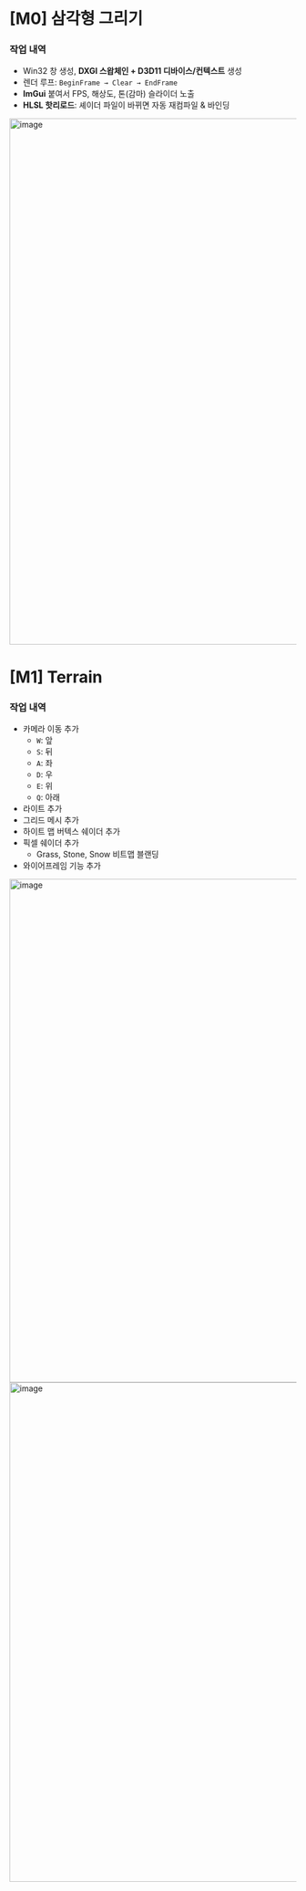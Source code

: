# [M0] 삼각형 그리기
### 작업 내역
- Win32 창 생성, **DXGI 스왑체인 + D3D11 디바이스/컨텍스트** 생성
- 렌더 루프: `BeginFrame → Clear → EndFrame`
- **ImGui** 붙여서 FPS, 해상도, 톤(감마) 슬라이더 노출
- **HLSL 핫리로드**: 셰이더 파일이 바뀌면 자동 재컴파일 & 바인딩

<img width="1589" height="923" alt="image" src="https://github.com/user-attachments/assets/619ad8bb-8fb2-406a-be1e-d4afb8739cc9" />

# [M1] Terrain
### 작업 내역
- 카메라 이동 추가
  - `W`: 앞
  - `S`: 뒤
  - `A`: 좌
  - `D`: 우
  - `E`: 위
  - `Q`: 아래
- 라이트 추가
- 그리드 메시 추가
- 하이트 맵 버텍스 쉐이더 추가
- 픽셀 쉐이더 추가
  - Grass, Stone, Snow 비트맵 블랜딩
- 와이어프레임 기능 추가

<img width="1578" height="883" alt="image" src="https://github.com/user-attachments/assets/5b4a56b7-a31b-404f-8b2c-80f0e9834b40" />

<img width="1580" height="876" alt="image" src="https://github.com/user-attachments/assets/eaed0bbf-2843-46a3-aeb9-59fa41852d3e" />



